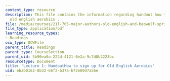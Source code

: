 ```yaml
---
content_type: resource
description: This file contains the information regarding handout how to sign up for
  old english aerobics .
file: /media/courses/21l-705-major-authors-old-english-and-beowulf-spring-2014/ebab01628b3266f2b37ab72e89d7a5be_MIT21L_705S14_How_Old_Eng.pdf
file_type: application/pdf
learning_resource_types:
- Readings
ocw_type: OCWFile
parent_title: Readings
parent_type: CourseSection
parent_uid: 5b96ea0a-222d-4121-0e2a-9c7d8b2223bc
resourcetype: Document
title: 'Lecture 1: HandoutHow to sign up for Old English Aerobics'
uid: ebab0162-8b32-66f2-b37a-b72e89d7a5be
---
```

